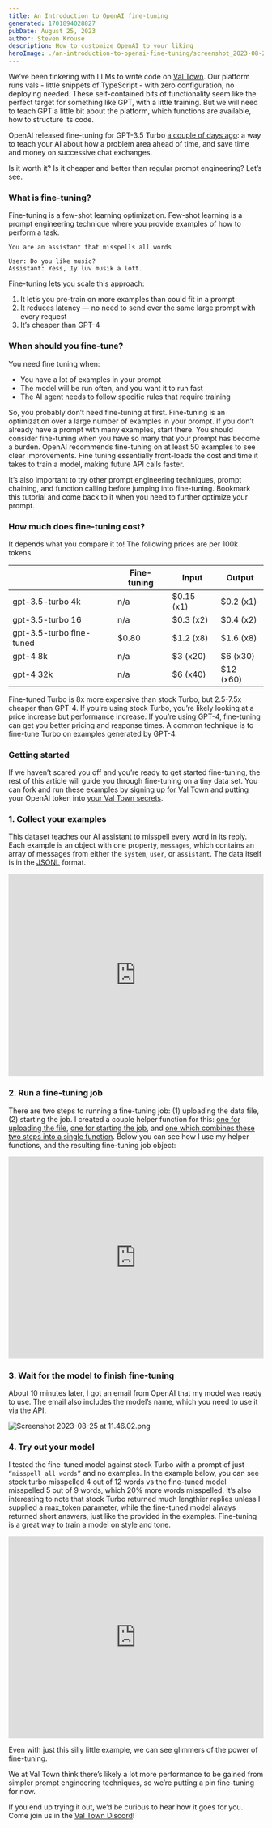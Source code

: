 ```yaml
---
title: An Introduction to OpenAI fine-tuning
generated: 1701894028827
pubDate: August 25, 2023
author: Steven Krouse
description: How to customize OpenAI to your liking
heroImage: ./an-introduction-to-openai-fine-tuning/screenshot_2023-08-24_at_1758482x.png
---
```


We’ve been tinkering with LLMs to write code on [Val Town](https://www.val.town/). Our platform runs vals - little snippets of TypeScript - with zero configuration, no deploying needed. These self-contained bits of functionality seem like the perfect target for something like GPT, with a little training. But we will need to teach GPT a little bit about the platform, which functions are available, how to structure its code.

OpenAI released fine-tuning for GPT-3.5 Turbo [a couple of days ago](https://openai.com/blog/gpt-3-5-turbo-fine-tuning-and-api-updates): a way to teach your AI about how a problem area ahead of time, and save time and money on successive chat exchanges.

Is it worth it? Is it cheaper and better than regular prompt engineering? Let’s see.

### What is fine-tuning?

Fine-tuning is a few-shot learning optimization. Few-shot learning is a prompt engineering technique where you provide examples of how to perform a task.

```
You are an assistant that misspells all words

User: Do you like music?
Assistant: Yess, Iy luv musik a lott.
```

Fine-tuning lets you scale this approach:

1. It let’s you pre-train on more examples than could fit in a prompt
2. It reduces latency — no need to send over the same large prompt with every request
3. It’s cheaper than GPT-4

### When should you fine-tune?

You need fine tuning when:

- You have a lot of examples in your prompt
- The model will be run often, and you want it to run fast
- The AI agent needs to follow specific rules that require training

So, you probably don’t need fine-tuning at first. Fine-tuning is an optimization over a large number of examples in your prompt. If you don’t already have a prompt with many examples, start there. You should consider fine-tuning when you have so many that your prompt has become a burden. OpenAI recommends fine-tuning on at least 50 examples to see clear improvements. Fine tuning essentially front-loads the cost and time it takes to train a model, making future API calls faster.

It’s also important to try other prompt engineering techniques, prompt chaining, and function calling before jumping into fine-tuning. Bookmark this tutorial and come back to it when you need to further optimize your prompt.

### How much does fine-tuning cost?

It depends what you compare it to! The following prices are per 100k tokens.

|                          | Fine-tuning | Input      | Output    |
| ------------------------ | ----------- | ---------- | --------- |
| gpt-3.5-turbo 4k         | n/a         | $0.15 (x1) | $0.2 (x1) |
| gpt-3.5-turbo 16         | n/a         | $0.3 (x2)  | $0.4 (x2) |
| gpt-3.5-turbo fine-tuned | $0.80       | $1.2 (x8)  | $1.6 (x8) |
| gpt-4 8k                 | n/a         | $3 (x20)   | $6 (x30)  |
| gpt-4 32k                | n/a         | $6 (x40)   | $12 (x60) |

Fine-tuned Turbo is 8x more expensive than stock Turbo, but 2.5-7.5x cheaper than GPT-4. If you’re using stock Turbo, you’re likely looking at a price increase but performance increase. If you’re using GPT-4, fine-tuning can get you better pricing and response times. A common technique is to fine-tune Turbo on examples generated by GPT-4.

### Getting started

If we haven’t scared you off and you’re ready to get started fine-tuning, the rest of this article will guide you through fine-tuning on a tiny data set. You can fork and run these examples by [signing up for Val Town](https://www.val.town/auth/signup) and putting your OpenAI token into [your Val Town secrets](https://www.val.town/settings/secrets).

### 1. Collect your examples

This dataset teaches our AI assistant to misspell every word in its reply. Each example is an object with one property, `messages`, which contains an array of messages from either the `system`, `user`, or `assistant`. The data itself is in the [JSONL](https://jsonlines.org/) format.

<div class="not-content">
  <iframe src="https://www.val.town/embed/stevekrouse.fineTuneJSONL" width="100%" frameborder="no" style="height: 400px;">
    &#x20;
  </iframe>
</div>

### 2. Run a fine-tuning job

There are two steps to running a fine-tuning job: (1) uploading the data file, (2) starting the job. I created a couple helper function for this: [one for uploading the file](https://www.val.town/v/stevekrouse.openaiUploadFile), [one for starting the job](https://www.val.town/v/stevekrouse.openaiFineTune), and [one which combines these two steps into a single function](https://www.val.town/v/stevekrouse.openaiFineTuneData). Below you can see how I use my helper functions, and the resulting fine-tuning job object:

<div class="not-content">
  <iframe src="https://www.val.town/embed/stevekrouse.fineTuningJob1" width="100%" frameborder="no" style="height: 400px;">
    &#x20;
  </iframe>
</div>

### 3. Wait for the model to finish fine-tuning

About 10 minutes later, I got an email from OpenAI that my model was ready to use. The email also includes the model’s name, which you need to use it via the API.

![Screenshot 2023-08-25 at 11.46.02.png](./an-introduction-to-openai-fine-tuning/screenshot_2023-08-25_at_114602.png)

### 4. Try out your model

I tested the fine-tuned model against stock Turbo with a prompt of just `“misspell all words”` and no examples. In the example below, you can see stock turbo misspelled 4 out of 12 words vs the fine-tuned model misspelled 5 out of 9 words, which 20% more words misspelled. It’s also interesting to note that stock Turbo returned much lengthier replies unless I supplied a max_token parameter, while the fine-tuned model always returned short answers, just like the provided in the examples. Fine-tuning is a great way to train a model on style and tone.

<div class="not-content">
  <iframe src="https://www.val.town/embed/stevekrouse.testFineTuning1" width="100%" frameborder="no" style="height: 400px;">
    &#x20;
  </iframe>
</div>

Even with just this silly little example, we can see glimmers of the power of fine-tuning.

We at Val Town think there’s likely a lot more performance to be gained from simpler prompt engineering techniques, so we’re putting a pin fine-tuning for now.

If you end up trying it out, we’d be curious to hear how it goes for you. Come join us in the [Val Town Discord](https://discord.gg/dHv45uN5RY)!
